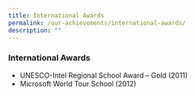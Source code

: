 ```yaml
---
title: International Awards
permalink: /our-achievements/international-awards/
description: ""
---
```

### **International Awards**
*   UNESCO-Intel Regional School Award – Gold (2011)
*   Microsoft World Tour School (2012)